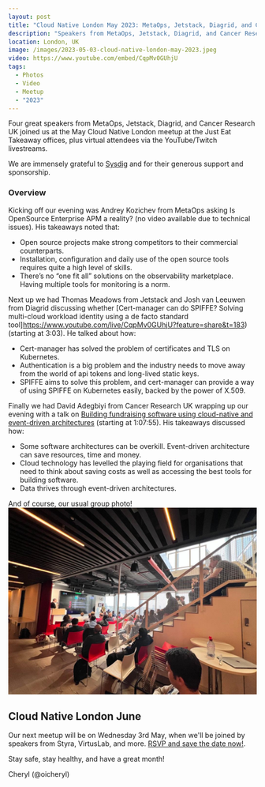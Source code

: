 ```yaml
---
layout: post
title: "Cloud Native London May 2023: MetaOps, Jetstack, Diagrid, and Cancer Research UK"
description: "Speakers from MetaOps, Jetstack, Diagrid, and Cancer Research UK join us at the Cloud Native London meetup May 2023, hosted by Cheryl Hung, Senior Director, Ecosystem at Arm"
location: London, UK
image: /images/2023-05-03-cloud-native-london-may-2023.jpeg
video: https://www.youtube.com/embed/CqpMv0GUhjU
tags:
  - Photos
  - Video
  - Meetup
  - "2023"
---
```


Four great speakers from MetaOps, Jetstack, Diagrid, and Cancer Research UK joined us at the May Cloud Native London meetup at the Just Eat Takeaway offices, plus virtual attendees via the YouTube/Twitch livestreams. 

We are immensely grateful to [Sysdig](https://sysdig.com/) and for their generous support and sponsorship.

### Overview

Kicking off our evening was Andrey Kozichev from MetaOps asking Is OpenSource Enterprise APM a reality? (no video available due to technical issues). His takeaways noted that:

* Open source projects make strong competitors to their commercial counterparts.
*  Installation, configuration and daily use of the open source tools requires quite a high level of skills.
* There’s no “one fit all” solutions on the observability marketplace. Having multiple tools for monitoring is a norm.

Next up we had Thomas Meadows from Jetstack and Josh van Leeuwen from Diagrid discussing whether [Cert-manager can do SPIFFE? Solving multi-cloud workload identity using a de facto standard tool]https://www.youtube.com/live/CqpMv0GUhjU?feature=share&t=183) (starting at 3:03). He talked about how: 

* Cert-manager has solved the problem of certificates and TLS on Kubernetes.
* Authentication is a big problem and the industry needs to move away from the world of api tokens and long-lived static keys.
* SPIFFE aims to solve this problem, and cert-manager can provide a way of using SPIFFE on Kubernetes easily, backed by the power of X.509.

Finally we had David Adegbiyi from Cancer Research UK wrapping up our evening with a talk on [Building fundraising software using cloud-native and event-driven architectures](https://www.youtube.com/live/CqpMv0GUhjU?feature=share&t=4075) (starting at 1:07:55). His takeaways discussed how:

* Some software architectures can be overkill. Event-driven architecture can save resources, time and money.
* Cloud technology has levelled the playing field for organisations that need to think about saving costs as well as accessing the best tools for building software.
* Data thrives through event-driven architectures.

And of course, our usual group photo!
![](/images/2023-05-03-cloud-native-london-may-2023.jpeg)

## Cloud Native London June

Our next meetup will be on Wednesday 3rd May, when we'll be joined by speakers from Styra, VirtusLab, and more. [RSVP and save the date now!](https://www.meetup.com/cloud-native-london/events/289519124/). 

Stay safe, stay healthy, and have a great month!

Cheryl (@oicheryl) 
